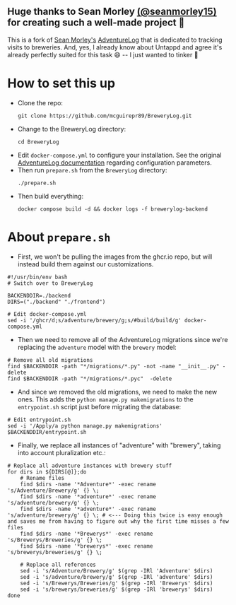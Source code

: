 ## Huge thanks to Sean Morley [(@seanmorley15)](https://github.com/seanmorley15) for creating such a well-made project 🍺

This is a fork of [Sean Morley's](https://seanmorley.com/) [AdventureLog](https://github.com/seanmorley15/AdventureLog/) that is dedicated to tracking visits to breweries. And, yes, I already know about Untappd and agree it's already perfectly suited for this task :smile: -- I just wanted to tinker 🍻

# How to set this up
- Clone the repo:
  ```
  git clone https://github.com/mcguirepr89/BreweryLog.git
  ```
- Change to the BreweryLog directory:
  ```
  cd BreweryLog
  ```
- Edit `docker-compose.yml` to configure your installation. See the original [AdventureLog documentation](https://adventurelog.app/docs/install/docker.html) regarding configuration parameters.
- Then run `prepare.sh` from the `BreweryLog` directory:
  ```
  ./prepare.sh
  ```
- Then build everything:
  ```
  docker compose build -d && docker logs -f brewerylog-backend
  ```

# About `prepare.sh`
- First, we won't be pulling the images from the ghcr.io repo, but will instead build them against our customizations.
```
#!/usr/bin/env bash
# Switch over to BreweryLog

BACKENDDIR=./backend
DIRS=("./backend" "./frontend")

# Edit docker-compose.yml
sed -i '/ghcr/d;s/adventure/brewery/g;s/#build/build/g' docker-compose.yml
```
- Then we need to remove all of the AdventureLog migrations since we're replacing the `adventure` model with the `brewery` model:
```
# Remove all old migrations
find $BACKENDDIR -path "*/migrations/*.py" -not -name "__init__.py" -delete
find $BACKENDDIR -path "*/migrations/*.pyc"  -delete
```
- And since we removed the old migrations, we need to make the new ones. This adds the `python manage.py makemigrations` to the `entrypoint.sh` script just before migrating the database:
```
# Edit entrypoint.sh
sed -i '/Apply/a python manage.py makemigrations' $BACKENDDIR/entrypoint.sh
```
- Finally, we replace all instances of "adventure" with "brewery", taking into account pluralization etc.:
```
# Replace all adventure instances with brewery stuff
for dirs in ${DIRS[@]};do
    # Rename files
    find $dirs -name '*Adventure*' -exec rename 's/Adventure/Brewery/g' {} \;
    find $dirs -name '*adventure*' -exec rename 's/adventure/brewery/g' {} \;
    find $dirs -name '*adventure*' -exec rename 's/adventure/brewery/g' {} \; # <--- Doing this twice is easy enough and saves me from having to figure out why the first time misses a few files
    find $dirs -name '*Brewerys*' -exec rename 's/Brewerys/Breweries/g' {} \;
    find $dirs -name '*brewerys*' -exec rename 's/brewerys/breweries/g' {} \;
    
    # Replace all references
    sed -i 's/Adventure/Brewery/g' $(grep -IRl 'Adventure' $dirs)
    sed -i 's/adventure/brewery/g' $(grep -IRl 'adventure' $dirs)
    sed -i 's/Brewerys/Breweries/g' $(grep -IRl 'Brewerys' $dirs)
    sed -i 's/brewerys/breweries/g' $(grep -IRl 'brewerys' $dirs)
done
```
